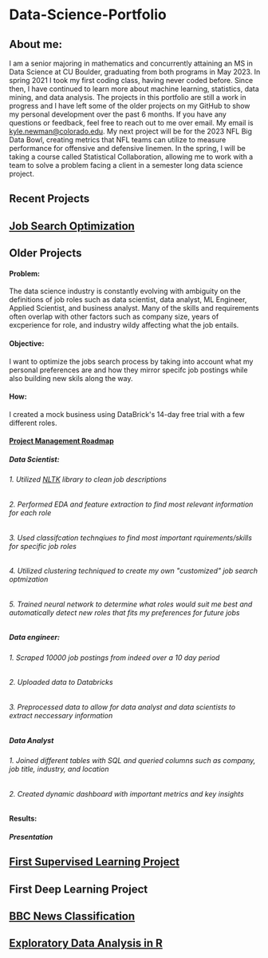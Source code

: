 # Data-Science-Portfolio

## About me:

I am a senior majoring in mathematics and concurrently attaining an MS in Data Science at CU Boulder, graduating from both programs in May 2023. In spring 2021 I took my first coding class, having never coded before. Since then, I have continued to learn more about machine learning, statistics, data mining, and data analysis. The projects in this portfolio are still a work in progress and I have left some of the older projects on my GitHub to show my personal development over the past 6 months. If you have any questions or feedback, feel free to reach out to me over email. My email is kyle.newman@colorado.edu. My next project will be for the 2023 NFL Big Data Bowl, creating metrics that NFL teams can utilize to measure performance for offensive and defensive linemen. In the spring, I will be taking a course called Statistical Collaboration, allowing me to work with a team to solve a problem facing a client in a semester long data science project. 
## Recent Projects
## [Job Search Optimization](https://github.com/kylenewm/Job-Search-Optimization)



## Older Projects
#### Problem: 
The data science industry is constantly evolving with ambiguity on the definitions of job roles such as data scientist, data analyst, ML Engineer, Applied Scientist, and business analyst. Many of the skills and requirements often overlap with other factors such as company size, years of excperience for role, and industry wildy affecting what the job entails.
#### Objective:
I want to optimize the jobs search process by taking into account what my personal preferences are and how they mirror specifc job postings while also building new skils along the way.
#### How: 
I created a mock business using DataBrick's 14-day free trial with a few different roles.
#### [Project Management Roadmap](https://github.com/kylenewm/Job-Search-Optimization/blob/main/Project_roadmap.png)
##### Data Scientist: 
###### 1. Utilized [NLTK](https://www.nltk.org/) library to clean job descriptions 
###### 2. Performed EDA and feature extraction to find most relevant information for each role 
###### 3. Used classifcation technqiues to find most important rquirements/skills for specific job roles
###### 4. Utilized clustering techniqued to create my own "customized" job search optmization
###### 5. Trained neural network to determine what roles would suit me best and automatically detect new roles that fits my preferences for future jobs

##### Data engineer: 
###### 1. Scraped 10000 job postings from indeed over a 10 day period 
###### 2. Uploaded data to Databricks
###### 3. Preprocessed data to allow for data analyst and data scientists to extract neccessary information 

##### Data Analyst
###### 1. Joined different tables with SQL and queried columns such as company, job title, industry, and location 
###### 2. Created dynamic dashboard with important metrics and key insights

#### Results:
##### Presentation


## [First Supervised Learning Project](https://github.com/kylenewm/First-Supervised-Learning-Project)



## First Deep Learning Project


## [BBC News Classification](https://github.com/kylenewm/News_Classifcation)

## [Exploratory Data Analysis in R](https://github.com/kylenewm/NYPD-Shooting-Analysis)

